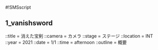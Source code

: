 #!SMSscript

## 1_vanishsword

::title = 消えた宝剣
::camera = カメラ
::stage = ステージ
::location = INT
::year = 2021
::date = 1/1
::time = afternoon
::outline = 概要

